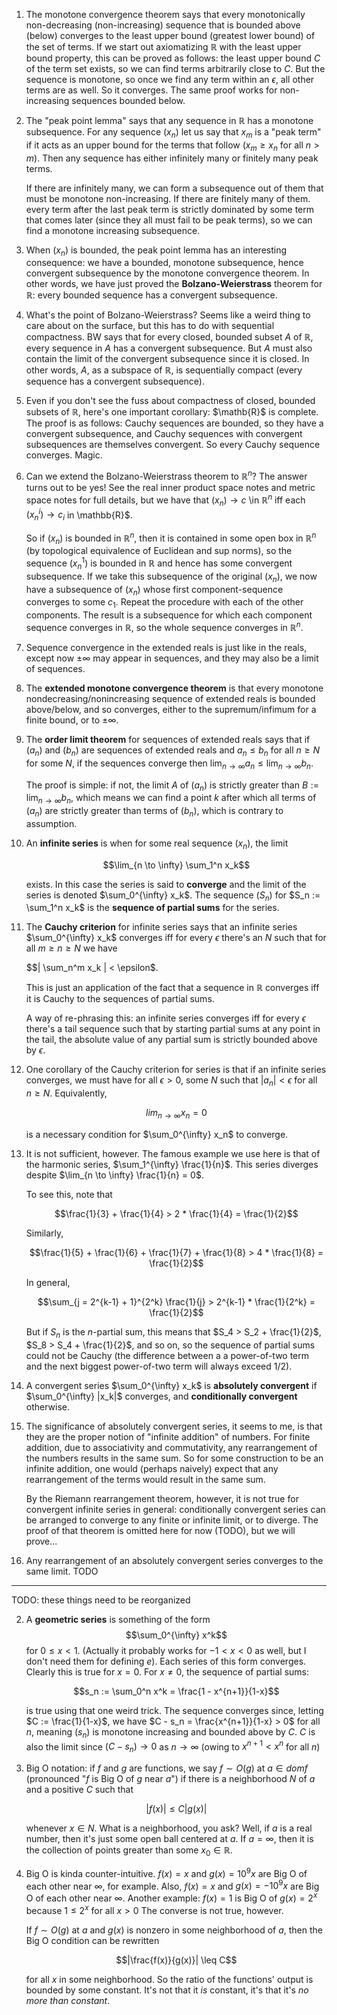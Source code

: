 
1. The monotone convergence theorem says that every monotonically non-decreasing (non-increasing) sequence that is bounded above (below) converges to the least upper bound (greatest lower bound) of the set of terms. If we start out axiomatizing $\mathbb{R}$ with the least upper bound property, this can be proved as follows: the least upper bound $C$ of the term set exists, so we can find terms arbitrarily close to $C$. But the sequence is monotone, so once we find any term within an $\epsilon$, all other terms are as well. So it converges. The same proof works for non-increasing sequences bounded below.

2. The "peak point lemma" says that any sequence in $\mathbb{R}$ has a monotone subsequence. For any sequence $(x_n)$ let us say that $x_m$ is a "peak term" if it acts as an upper bound for the terms that follow ($x_m \geq x_n$ for all $n > m$). Then any sequence has either infinitely many or finitely many peak terms.

    If there are infinitely many, we can form a subsequence out of them that must be monotone non-increasing. If there are finitely many of them. every term after the last peak term is strictly dominated by some term that comes later (since they all must fail to be peak terms), so we can find a monotone increasing subsequence.

3. When $(x_n)$ is bounded, the peak point lemma has an interesting consequence: we have a bounded, monotone subsequence, hence convergent subsequence by the monotone convergence theorem. In other words, we have just proved the **Bolzano-Weierstrass** theorem for $\mathbb{R}$: every bounded sequence has a convergent subsequence.

4. What's the point of Bolzano-Weierstrass? Seems like a weird thing to care about on the surface, but this has to do with sequential compactness. BW says that for every closed, bounded subset $A$ of $\mathbb{R}$, every sequence in $A$ has a convergent subsequence. But $A$ must also contain the limit of the convergent subsequence since it is closed. In other words, $A$, as a subspace of $\mathbb{R}$, is sequentially compact (every sequence has a convergent subsequence).

5. Even if you don't see the fuss about compactness of closed, bounded subsets of $\mathbb{R}$, here's one important corollary: $\mathb{R}$ is complete. The proof is as follows: Cauchy sequences are bounded, so they have a convergent subsequence, and Cauchy sequences with convergent subsequences are themselves convergent. So every Cauchy sequence converges. Magic.

6. Can we extend the Bolzano-Weierstrass theorem to $\mathbb{R}^n$? The answer turns out to be yes! See the real inner product space notes and metric space notes for full details, but we have that $(x_n) \to c$ \in $\mathbb{R}^n$ iff each $(x_n^i) \to c_i$ in \mathbb{R}$.

    So if $(x_n)$ is bounded in $\mathbb{R}^n$, then it is contained in some open box in $\mathbb{R}^n$ (by topological equivalence of Euclidean and sup norms), so the sequence $(x_n^1)$ is bounded in $\mathbb{R}$ and hence has some convergent subsequence. If we take this subsequence of the original $(x_n)$, we now have a subsequence of $(x_n)$ whose first component-sequence converges to some $c_1$. Repeat the procedure with each of the other components. The result is a subsequence for which each component sequence converges in $\mathbb{R}$, so the whole sequence converges in $\mathbb{R}^n$.

7. Sequence convergence in the extended reals is just like in the reals, except now $\pm \infty$ may appear in sequences, and they may also be a limit of sequences.

8. The **extended monotone convergence theorem** is that every monotone nondecreasing/nonincreasing sequence of extended reals is bounded above/below, and so converges, either to the supremum/infimum for a finite bound, or to $\pm \infty$.

9. The **order limit theorem** for sequences of extended reals says that if $(a_n)$ and $(b_n)$ are sequences of extended reals and $a_n \leq b_n$ for all $n \geq N$ for some $N$, if the sequences converge then $\lim_{n \to \infty} a_n \leq \lim_{n \to \infty} b_n$.

    The proof is simple: if not, the limit $A$ of $(a_n)$ is strictly greater than $B := \lim_{n \to \infty} b_n$, which means we can find a point $k$ after which all terms of $(a_n)$ are strictly greater than terms of $(b_n)$, which is contrary to assumption.

10. An **infinite series** is when for some real sequence $(x_n)$, the limit

    $$\lim_{n \to \infty} \sum_1^n x_k$$

    exists. In this case the series is said to **converge** and the limit of the series is denoted $\sum_0^{\infty} x_k$. The sequence $(S_n)$ for $S_n := \sum_1^n x_k$ is the **sequence of partial sums** for the series.

11. The **Cauchy criterion** for infinite series says that an infinite series $\sum_0^{\infty} x_k$ converges iff for every $\epsilon$ there's an $N$ such that for all $m \geq n \geq N$ we have

    $$| \sum_n^m x_k | < \epsilon$.

    This is just an application of the fact that a sequence in $\mathbb{R}$ converges iff it is Cauchy to the sequences of partial sums.

    A way of re-phrasing this: an infinite series converges iff for every $\epsilon$ there's a tail sequence such that by starting partial sums at any point in the tail, the absolute value of any partial sum is strictly bounded above by $\epsilon$.

12. One corollary of the Cauchy criterion for series is that if an infinite series converges, we must have for all $\epsilon > 0$, some $N$ such that $|a_n| < \epsilon$ for all $n \geq N$. Equivalently,

    $$lim_{n \to \infty} x_n = 0$$

    is a necessary condition for $\sum_0^{\infty} x_n$ to converge.

13. It is not sufficient, however. The famous example we use here is that of the harmonic series, $\sum_1^{\infty} \frac{1}{n}$. This series diverges despite $\lim_{n \to \infty} \frac{1}{n} = 0$.

    To see this, note that

    $$\frac{1}{3} + \frac{1}{4} > 2 * \frac{1}{4} = \frac{1}{2}$$

    Similarly,

    $$\frac{1}{5} + \frac{1}{6} + \frac{1}{7} + \frac{1}{8} > 4 * \frac{1}{8} = \frac{1}{2}$$

    In general,

    $$\sum_{j = 2^{k-1} + 1}^{2^k} \frac{1}{j} > 2^{k-1} * \frac{1}{2^k} = \frac{1}{2}$$

    But if $S_n$ is the $n$-partial sum, this means that $S_4 > S_2 + \frac{1}{2}$, $S_8 > S_4 + \frac{1}{2}$, and so on, so the sequence of partial sums could not be Cauchy (the difference between a a power-of-two term and the next biggest power-of-two term will always exceed $1/2$).


14. A convergent series $\sum_0^{\infty} x_k$ is **absolutely convergent** if $\sum_0^{\infty} |x_k|$ converges, and **conditionally convergent** otherwise.

15. The significance of absolutely convergent series, it seems to me, is that they are the proper notion of "infinite addition" of numbers. For finite addition, due to associativity and commutativity, any rearrangement of the numbers results in the same sum. So for some construction to be an infinite addition, one would (perhaps naively) expect that any rearrangement of the terms would result in the same sum.

    By the Riemann rearrangement theorem, however, it is not true for convergent infinite series in general: conditionally convergent series can be arranged to converge to any finite or infinite limit, or to diverge. The proof of that theorem is omitted here for now (TODO), but we will prove...

16. Any rearrangement of an absolutely convergent series converges to the same limit.  TODO

----
TODO: these things need to be reorganized

2. A **geometric series** is something of the form $$\sum_0^{\infty} x^k$$ for $0 \leq x < 1$. (Actually it probably works for $-1 < x < 0$ as well, but I don't need them for defining $e$). Each series of this form converges. Clearly this is true for $x = 0$. For $x \neq 0$, the sequence of partial sums:

    $$s_n := \sum_0^n x^k = \frac{1 - x^{n+1}}{1-x}$$

    is true using that one weird trick. The sequence converges since, letting $C := \frac{1}{1-x}$, we have $C - s_n = \frac{x^{n+1}}{1-x} > 0$ for all $n$, meaning $(s_n)$ is monotone increasing and bounded above by $C$. $C$ is also the limit since $(C - s_n) \to 0$ as $n \to \infty$ (owing to $x^{n+1} < x^n$ for all $n$)



5. Big O notation: if $f$ and $g$ are functions, we say $f \sim O(g)$ at $a \in dom f$ (pronounced "$f$ is Big O of $g$ near $a$") if there is a neighborhood $N$ of $a$ and a positive $C$ such that

    $$|f(x)| \leq C |g(x)|$$

    whenever $x \in N$. What is a neighborhood, you ask? Well, if $a$ is a real number, then it's just some open ball centered at $a$. If $a = \infty$, then it is the collection of points greater than some $x_0 \in \mathbb{R}$.

6. Big O is kinda counter-intuitive. $f(x) = x$ and $g(x) = 10^9 x$ are Big O of each other near $\infty$, for example. Also, $f(x) = x$ and $g(x) = -10^9 x$ are Big O of each other near $\infty$. Another example: $f(x) = 1$ is Big O of $g(x) = 2^x$ because $1 \leq 2^x$ for all $x > 0$ The converse is not true, however.

    If $f \sim O(g)$ at $a$ and $g(x)$ is nonzero in some neighborhood of $a$, then the Big O condition can be rewritten

    $$|\frac{f(x)}{g(x)}| \leq C$$

    for all $x$ in some neighborhood. So the ratio of the functions' output is bounded by some constant. It's not that it *is* constant, it's that it's *no more than constant*.

